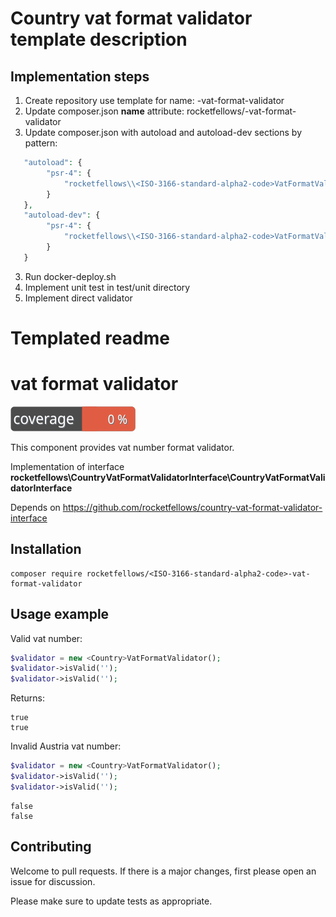 # Country vat format validator template description

## Implementation steps

1. Create repository use template for name: <ISO-3166-standard-alpha2-code>-vat-format-validator
2. Update composer.json **name** attribute: rocketfellows/<ISO-3166-standard-alpha2-code>-vat-format-validator
3. Update composer.json with autoload and autoload-dev sections by pattern:
```php
   "autoload": {
        "psr-4": {
            "rocketfellows\\<ISO-3166-standard-alpha2-code>VatFormatValidator\\": "src/"
        }
   },
   "autoload-dev": {
        "psr-4": {
            "rocketfellows\\<ISO-3166-standard-alpha2-code>VatFormatValidator\\tests\\": "tests/"
        }
   }
```
3. Run docker-deploy.sh
4. Implement unit test in test/unit directory
5. Implement direct validator

# Templated readme

# <Country> vat format validator

![Code Coverage Badge](./badge.svg)

This component provides <Country> vat number format validator.

Implementation of interface **rocketfellows\CountryVatFormatValidatorInterface\CountryVatFormatValidatorInterface**

Depends on https://github.com/rocketfellows/country-vat-format-validator-interface

## Installation

```shell
composer require rocketfellows/<ISO-3166-standard-alpha2-code>-vat-format-validator
```

## Usage example

Valid <Country> vat number:

```php
$validator = new <Country>VatFormatValidator();
$validator->isValid('');
$validator->isValid('');
```

Returns:

```shell
true
true
```

Invalid Austria vat number:

```php
$validator = new <Country>VatFormatValidator();
$validator->isValid('');
$validator->isValid('');
```

```shell
false
false
```

## Contributing

Welcome to pull requests. If there is a major changes, first please open an issue for discussion.

Please make sure to update tests as appropriate.

